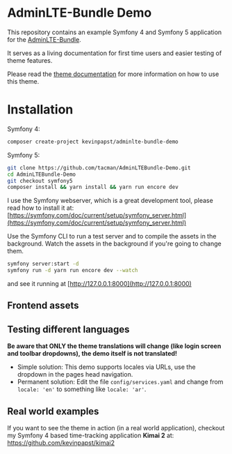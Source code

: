 # AdminLTE-Bundle Demo

This repository contains an example Symfony 4 and Symfony 5 application for the [AdminLTE-Bundle](https://github.com/kevinpapst/AdminLTEBundle).

It serves as a living documentation for first time users and easier testing of theme features.

Please read the [theme documentation](https://github.com/kevinpapst/AdminLTEBundle/blob/master/Resources/docs/) for more information on how to use this theme.


# Installation

Symfony 4:

```bash
composer create-project kevinpapst/adminlte-bundle-demo 
```

Symfony 5:

```bash
git clone https://github.com/tacman/AdminLTEBundle-Demo.git
cd AdminLTEBundle-Demo
git checkout symfony5
composer install && yarn install && yarn run encore dev
```

I use the Symfony webserver, which is a great development tool, please read how to install it at:
[https://symfony.com/doc/current/setup/symfony_server.html](https://symfony.com/doc/current/setup/symfony_server.html)

Use the Symfony CLI to run a test server and to compile the assets in the background. Watch the assets in the background if you're going to change them.

```bash
symfony server:start -d 
symfony run -d yarn run encore dev --watch
```



and see it running at [http://127.0.0.1:8000](http://127.0.0.1:8000)

## Frontend assets


## Testing different languages

**Be aware that ONLY the theme translations will change (like login screen and toolbar dropdowns), the demo itself is not translated!** 

- Simple solution: This demo supports locales via URLs, use the dropdown in the pages head navigation.
- Permanent solution: Edit the file `config/services.yaml` and change from `locale: 'en'` to something like `locale: 'ar'`.

## Real world examples

If you want to see the theme in action (in a real world application), checkout my Symfony 4 based time-tracking application **Kimai 2** at:
https://github.com/kevinpapst/kimai2
